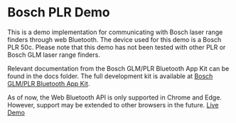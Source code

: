 # Bosch PLR Demo

This is a demo implementation for communicating with Bosch laser range finders through web Bluetooth. The device used for this demo is a Bosch PLR 50c. Please note that this demo has not been tested with other PLR or Bosch GLM laser range finders.

Relevant documentation from the Bosch GLM/PLR Bluetooth App Kit can be found in the docs folder. The full development kit is available at [Bosch GLM/PLR Bluetooth App Kit](https://developer.bosch.com/products-and-services/sdks/bosch-glm-plr-app-kit).

As of now, the Web Bluetooth API is only supported in Chrome and Edge. However, support may be extended to other browsers in the future. [Live Demo](https://html-preview.github.io/?url=https://github.com/silvant/bosch-plr-demo/blob/main/app/index.html)
